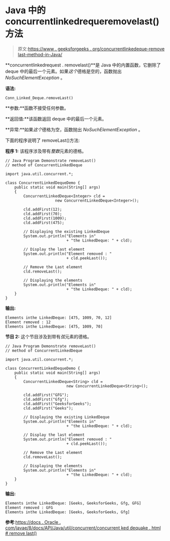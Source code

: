 # Java 中的 concurrentlinkedrequeremovelast()方法

> 原文:[https://www . geeksforgeeks . org/concurrentlinkedeque-remove last-method-in-Java/](https://www.geeksforgeeks.org/concurrentlinkeddeque-removelast-method-in-java/)

**concurrentlinkedrequest . removelast()**是 Java 中的内置函数，它删除了 deque 中的最后一个元素。如果*这个*德格是空的，函数抛出 *NoSuchElementException* 。

**语法:**

```
Conn_Linked_Deque.removeLast()
```

**参数:**函数不接受任何参数。

**返回值:**该函数返回 deque 中的最后一个元素。

**异常:**如果*这个*德格为空，函数抛出 *NoSuchElementException* 。

下面的程序说明了 removeLast()方法:

**程序 1:** 该程序涉及带有*整数*元素的德格。

```
// Java Program Demonstrate removeLast() 
// method of ConcurrentLinkedDeque   

import java.util.concurrent.*;

class ConcurrentLinkedDequeDemo {
    public static void main(String[] args)
    {
        ConcurrentLinkedDeque<Integer> cld = 
                      new ConcurrentLinkedDeque<Integer>();

        cld.addFirst(12);
        cld.addFirst(70);
        cld.addFirst(1009);
        cld.addFirst(475);

        // Displaying the existing LinkedDeque
        System.out.println("Elements in"
                           + "the LinkedDeque: " + cld);

        // Display the last element
        System.out.println("Element removed : "
                           + cld.peekLast());

        // Remove the Last element
        cld.removeLast();

        // Displaying the elements
        System.out.println("Elements in"
                           + "the LinkedDeque: " + cld);
    }
}
```

**输出:**

```
Elements inthe LinkedDeque: [475, 1009, 70, 12]
Element removed : 12
Elements inthe LinkedDeque: [475, 1009, 70]

```

**节目 2:** 这个节目涉及到带有*弦*元素的德格。

```
// Java Program Demonstrate removeLast() 
// method of ConcurrentLinkedDeque   

import java.util.concurrent.*;

class ConcurrentLinkedDequeDemo {
    public static void main(String[] args)
    {
        ConcurrentLinkedDeque<String> cld = 
                           new ConcurrentLinkedDeque<String>();

        cld.addFirst("GFG");
        cld.addFirst("Gfg");
        cld.addFirst("GeeksforGeeks");
        cld.addFirst("Geeks");

        // Displaying the existing LinkedDeque
        System.out.println("Elements in"
                           + "the LinkedDeque: " + cld);

        // Display the last element
        System.out.println("Element removed : "
                           + cld.peekLast());

        // Remove the Last element
        cld.removeLast();

        // Displaying the elements
        System.out.println("Elements in"
                           + "the LinkedDeque: " + cld);
    }
}
```

**输出:**

```
Elements inthe LinkedDeque: [Geeks, GeeksforGeeks, Gfg, GFG]
Element removed : GFG
Elements inthe LinkedDeque: [Geeks, GeeksforGeeks, Gfg]

```

**参考**:[https://docs . Oracle . com/javae/8/docs/API/Java/util/concurrent/concurrent ked dequake . html # remove last()](https://docs.oracle.com/javase/8/docs/api/java/util/concurrent/ConcurrentLinkedDeque.html#removeLast--)
